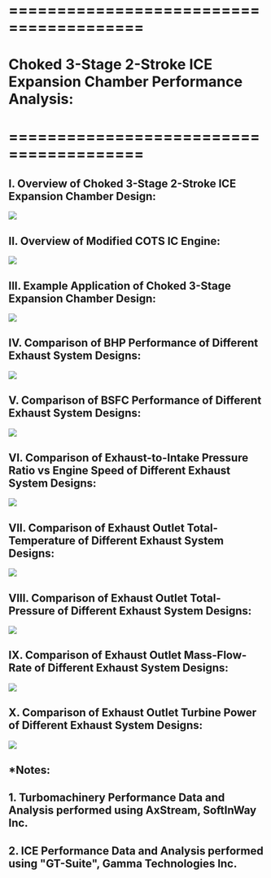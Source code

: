 # ========================================
# Choked 3-Stage 2-Stroke ICE Expansion Chamber Performance Analysis:
# ========================================

## I. Overview of Choked 3-Stage 2-Stroke ICE Expansion Chamber Design:

![](./images/image_01.png)

## 
## 
## II. Overview of Modified COTS IC Engine:

![](./images/image_02.png)

## 
## 
## III. Example Application of Choked 3-Stage Expansion Chamber Design:

![](./images/image_03.png)

## 
## 
## IV. Comparison of BHP Performance of Different Exhaust System Designs:

![](./images/image_04.png)

## 
## 
## V. Comparison of BSFC Performance of Different Exhaust System Designs:

![](./images/image_05.png)

## 
## 
## VI. Comparison of Exhaust-to-Intake Pressure Ratio vs Engine Speed of Different Exhaust System Designs:

![](./images/image_06.png)

## 
## 
## VII. Comparison of Exhaust Outlet Total-Temperature of Different Exhaust System Designs:

![](./images/image_07.png)

## 
## 
## VIII. Comparison of Exhaust Outlet Total-Pressure of Different Exhaust System Designs:

![](./images/image_08.png)

## 
## 
## IX. Comparison of Exhaust Outlet Mass-Flow-Rate of Different Exhaust System Designs:

![](./images/image_09.png)

## 
## 
## X. Comparison of Exhaust Outlet Turbine Power of Different Exhaust System Designs:

![](./images/image_10.png)

## 
## *Notes: 
## 1. Turbomachinery Performance Data and Analysis performed using AxStream, SoftInWay Inc.
## 2. ICE Performance Data and Analysis performed using "GT-Suite", Gamma Technologies Inc.
